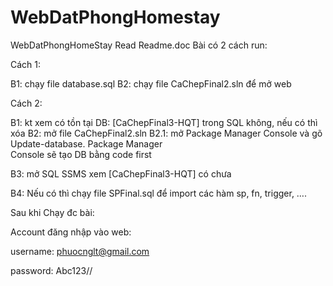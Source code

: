 # WebDatPhongHomestay
WebDatPhongHomeStay
Read Readme.doc
Bài có 2 cách run:

Cách 1: 

B1: chạy file database.sql 
B2: chạy file CaChepFinal2.sln để mở web

Cách 2: 

B1:  kt xem có tồn tại DB: [CaChepFinal3-HQT] trong SQL không, nếu có thì xóa
B2:  mở file CaChepFinal2.sln 
		B2.1: mở Package Manager Console và gõ Update-database. Package Manager 			
		Console sẽ tạo DB bằng code first
		
B3: mở SQL SSMS xem  [CaChepFinal3-HQT] có chưa

B4:  Nếu có thì chạy file SPFinal.sql để import các hàm sp, fn, trigger, ….


Sau khi Chạy đc bài: 

Account đăng nhập vào web: 

username:  phuocnglt@gmail.com

password:  Abc123//
